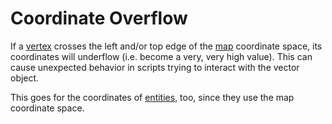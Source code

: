 # Coordinate Overflow

If a [vertex](vector_objects) crosses the left and/or top edge of the [map](../maps) coordinate space, its coordinates will underflow (i.e. become a very, very high value). This can cause unexpected behavior in scripts trying to interact with the vector object.

This goes for the coordinates of [entities](../entities), too, since they use the map coordinate space.
